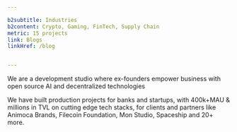 ```yaml
---

b2subtitle: Industries
b2content: Crypto, Gaming, FinTech, Supply Chain
metric: 15 projects
link: Blogs
linkHref: /blog


---
```


We are a development studio where ex-founders empower business with open source AI and decentralized technologies


We have built production projects for banks and startups, with 400k+MAU & millions in TVL on cutting edge tech stacks, for clients and partners like Animoca Brands, Filecoin Foundation, Mon Studio, Spaceship and 20+ more.

